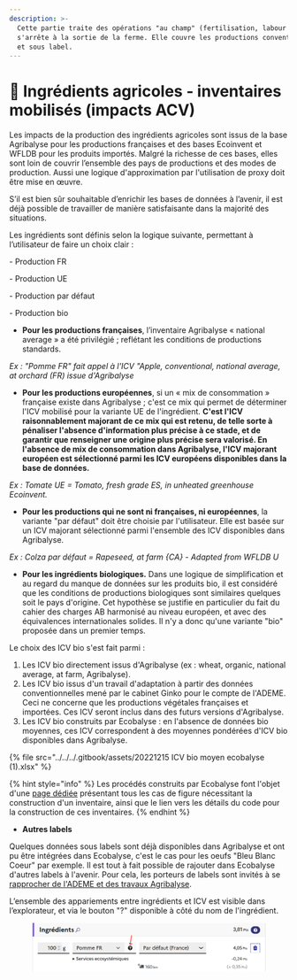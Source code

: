 ```yaml
---
description: >-
  Cette partie traite des opérations "au champ" (fertilisation, labour etc.) et
  s'arrête à la sortie de la ferme. Elle couvre les productions conventionnelles
  et sous label.
---
```


# 🍒 Ingrédients agricoles - inventaires mobilisés (impacts ACV)

Les impacts de la production des ingrédients agricoles sont issus de la base Agribalyse pour les productions françaises et des bases Ecoinvent et WFLDB pour les produits importés. Malgré la richesse de ces bases, elles sont loin de couvrir l’ensemble des pays de productions et des modes de production. Aussi une logique d'approximation par l'utilisation de proxy doit être mise en œuvre.

S’il est bien sûr souhaitable d’enrichir les bases de données à l’avenir, il est déjà possible de travailler de manière satisfaisante dans la majorité des situations.&#x20;

Les ingrédients sont définis selon la logique suivante, permettant à l’utilisateur de faire un choix clair :

\-          Production FR

\-          Production UE

\-          Production par défaut

\-          Production bio&#x20;



* &#x20;**Pour les productions françaises**, l’inventaire Agribalyse « national average » a été privilégié ; reflétant les conditions de productions standards.

_Ex : "Pomme FR" fait appel à l'ICV "Apple, conventional, national average, at orchard (FR) issue d'Agribalyse_&#x20;



* **Pour les productions européennes**, si un « mix de consommation » française existe dans Agribalyse ; c'est ce mix qui permet de déterminer l'ICV mobilisé pour la variante UE de l'ingrédient. **C'est l'ICV raisonnablement majorant de ce mix qui est retenu, de telle sorte à pénaliser l'absence d'information plus précise à ce stade, et de garantir que renseigner une origine plus précise sera valorisé. En l'absence de mix de consommation dans Agribalyse, l'ICV majorant européen est sélectionné parmi les ICV européens disponibles dans la base de données.**&#x20;

_Ex : Tomate UE = Tomato, fresh grade ES, in unheated greenhouse Ecoinvent._ &#x20;



* **Pour les productions qui ne sont ni françaises, ni européennes**, la variante "par défaut" doit être choisie par l'utilisateur. Elle est basée sur un ICV majorant sélectionné parmi l'ensemble des ICV disponibles dans Agribalyse.

_Ex : Colza par défaut = Rapeseed, at farm {CA} - Adapted from WFLDB U_



* **Pour les ingrédients biologiques.** Dans une logique de simplification et au regard du manque de données sur les produits bio, il est considéré que les conditions de productions biologiques sont similaires quelques soit le pays d'origine. Cet hypothèse se justifie en particulier du fait du cahier des charges AB harmonisé au niveau européen, et avec des équivalences internationales solides. Il n'y a donc qu'une variante "bio" proposée dans un premier temps.

Le choix des ICV bio s'est fait parmi :

1. Les ICV bio directement issus d'Agribalyse (ex : wheat, organic, national average, at farm, Agribalyse).
2. Les ICV bio issus d'un travail d'adaptation à partir des données conventionnelles mené par le cabinet Ginko pour le compte de l'ADEME. Ceci ne concerne que les productions végétales françaises et importées. Ces ICV seront inclus dans des futurs versions d'Agribalyse.&#x20;
3. Les ICV bio construits par Ecobalyse : en l'absence de données bio moyennes, ces ICV correspondent à des moyennes pondérées d'ICV bio disponibles dans Agribalyse. &#x20;

{% file src="../../../.gitbook/assets/20221215 ICV bio moyen ecobalyse (1).xlsx" %}

{% hint style="info" %}
Les procédés construits par Ecobalyse font l'objet d'une [page dédiée](../../../def-cout-environnemental/source-des-procedes.md) présentant tous les cas de figure nécessitant la construction d'un inventaire, ainsi que le lien vers les détails du code pour la construction de ces inventaires.
{% endhint %}

* **Autres labels**

Quelques données sous labels sont déjà disponibles dans Agribalyse et ont pu être intégrées dans Ecobalyse, c'est le cas pour les oeufs "Bleu Blanc Coeur" par exemple. Il est tout à fait possible de rajouter dans Ecobalyse d'autres labels à l'avenir. Pour cela, les porteurs de labels sont invités à se [rapprocher de l'ADEME et des travaux Agribalyse](../../../impacts-consideres/).&#x20;



L’ensemble des appariements entre ingrédients et ICV est visible dans l’explorateur, et via le bouton "?" disponible à côté du nom de l'ingrédient.

<figure><img src="../../../.gitbook/assets/image (352).png" alt=""><figcaption></figcaption></figure>



